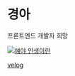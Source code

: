 # 경아

프론트엔드 개발자 희망

[![얘야 인생이란](http://img.youtube.com/vi/3JvPUzfhq6A/1.jpg)](http://www.youtube.com/watch?v=3JvPUzfhq6A "얘야 인생이란")

[velog](https://velog.io/@lee7198)
